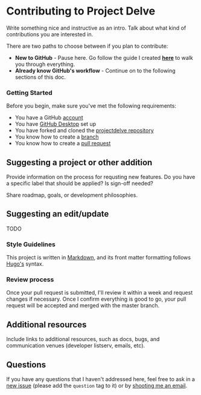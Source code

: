 # Contributing to Project Delve

Write something nice and instructive as an intro. Talk about what kind of contributions you are interested in.

There are two paths to choose between if you plan to contribute:
* **New to GitHub** - Pause here. Go follow the guide I created [**here**](https://github.com/punnypenguins/projectdelve/blob/main/documentation/for-beginner-contributers.md) to walk you through everything.
* **Already know GitHub's workflow** - Continue on to the following sections of this doc.

### Getting Started

Before you begin, make sure you've met the following requirements:

* You have a GitHub [account](https://github.com/join)
* You have [GitHub Desktop](https://desktop.github.com/) set up
* You have forked and cloned the [projectdelve repository](https://github.com/punnypenguins/projectdelve)
* You know how to create a [branch](https://docs.github.com/en/pull-requests/collaborating-with-pull-requests/proposing-changes-to-your-work-with-pull-requests/about-branches)
* You know how to create a [pull request](https://docs.github.com/en/pull-requests/collaborating-with-pull-requests/proposing-changes-to-your-work-with-pull-requests/about-pull-requests)

## Suggesting a project or other addition

Provide information on the process for requsting new features. Do you have a specific label that should be applied? Is sign-off needed?

Share roadmap, goals, or development philosophies.

## Suggesting an edit/update

TODO

### Style Guidelines

This project is written in [Markdown](https://www.markdownguide.org/basic-syntax/), and its front matter formatting follows [Hugo's](https://gohugo.io/content-management/front-matter/) syntax.

### Review process

Once your pull request is submitted, I'll review it within a week and request changes if necessary. Once I confirm everything is good to go, your pull request will be accepted and merged with the master branch.

## Additional resources

Include links to additional resources, such as docs, bugs, and communication venues (developer listserv, emails, etc).

## Questions

If you have any questions that I haven't addressed here, feel free to ask in a [new issue](https://github.com/punnypenguins/projectdelve/issues) (please add the `question` tag to it) or by [shooting me an email](kgeerling@protonmail.com).
